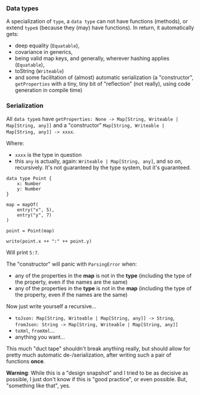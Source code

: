### Data types

A specialization of `type`, a `data type` can not have functions (methods), or extend `type`s (because they (may) have functions).
In return, it automatically gets:
- deep equality (`Equatable`),
- covariance in generics,
- being valid map keys, and generally, wherever hashing applies (`Equatable`),
- toString (`Writeable`)
- and some facilitation of (almost) automatic serialization (a "constructor", `getProperties` with a tiny, tiny bit of "reflection" (not really),
  using code generation in compile time)

### Serialization

All `data type`s have `getProperties: None -> Map[String, Writeable | Map[String, any]]`
and a "constructor" `Map[String, Writeable | Map[String, any]] -> xxxx`.

Where:
- `xxxx` is the type in question
- this `any` is actually, again: `Writeable | Map[String, any]`, and so on, recursively. It's not guaranteed by the type system, but it's guaranteed.

```
data type Point {
    x: Number
    y: Number
}

map = mapOf(
    entry("x", 5),
    entry("y", 7)
)

point = Point(map)

write(point.x ++ ":" ++ point.y)
```

Will print `5:7`.

The "constructor" will panic with `ParsingError` when:
- any of the properties in the **map** is not in the **type** (including the type of the property, even if the names are the same)
- any of the properties in the **type** is not in the **map** (including the type of the property, even if the names are the same)

Now just write yourself a recursive...
- `toJson: Map[String, Writeable | Map[String, any]] -> String`, `fromJson: String -> Map[String, Writeable | Map[String, any]]`
- `toXml`, `fromXml`...
- anything you want...

This much "duct tape" shouldn't break anything really, but should allow for pretty much automatic de-/serialization,
after writing such a pair of functions **once**.

**Warning**: While this is a "design snapshot" and I tried to be as decisive as possible, I just don't know if this is
"good practice", or even possible. But, "something like that", yes.